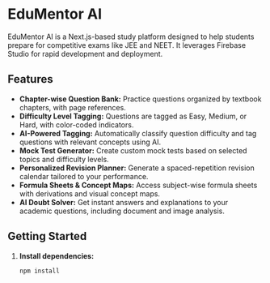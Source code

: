 # EduMentor AI

EduMentor AI is a Next.js-based study platform designed to help students prepare for competitive exams like JEE and NEET. It leverages Firebase Studio for rapid development and deployment.

## Features

- **Chapter-wise Question Bank:** Practice questions organized by textbook chapters, with page references.
- **Difficulty Level Tagging:** Questions are tagged as Easy, Medium, or Hard, with color-coded indicators.
- **AI-Powered Tagging:** Automatically classify question difficulty and tag questions with relevant concepts using AI.
- **Mock Test Generator:** Create custom mock tests based on selected topics and difficulty levels.
- **Personalized Revision Planner:** Generate a spaced-repetition revision calendar tailored to your performance.
- **Formula Sheets & Concept Maps:** Access subject-wise formula sheets with derivations and visual concept maps.
- **AI Doubt Solver:** Get instant answers and explanations to your academic questions, including document and image analysis.

## Getting Started

1. **Install dependencies:**
   ```sh
   npm install